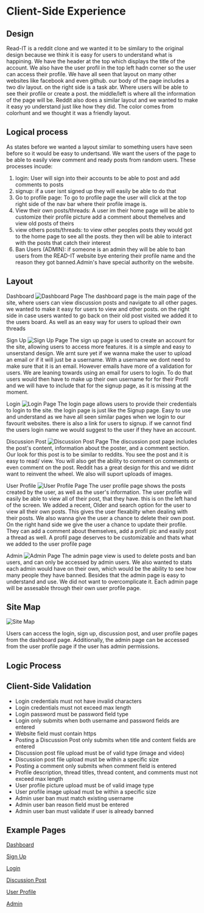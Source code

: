 
# Client-Side Experience
## Design
Read-IT is a reddit clone and we wanted it to be similary to the original design because we think it is easy for users to understand what is happining. We have the header at the top which displays the title of the account. We also have the user profil in the top left hadn corner so the user can access their profile. We have all seen that layout on many other websites like facebook and even github. our body of the page includes a two div layout. on the right side is a task abr. Where users will be able to see their profile or create a post. the middle/left is where all the information of the page will be. Reddit also does a similar layout and we wanted to make it easy yo understand just like how they did. The color comes from colorhunt and we thought it was a friendly layout. 

## Logical process 
As states before we wanted a layout similar to something users have seen before so it would be easy to undertsand. We want the users of the page to be able to easily view comment and ready posts from random users. 
These processes incude: 
1. login: User will sign into their accounts to be able to post and add comments to posts 
2. signup: if a user isnt signed up they will easily be able to do that  
3. Go to profile page: To go to profile page the user will click at the top right side of the nav bar where their profile image is. 
4. View their own posts/threads: A user im their home page will be able to customize their profile picture add a comment about themelves and view old posts of theirs 
5. view others posts/threads: to view other peoples posts they would got to the home page to see all the posts. they then will be able to interact with the posts that catch their interest
6. Ban Users (ADMIN): if someone is an admin they will be able to ban users from the READ-IT website bye entering their profile name and the reason they got banned.Admin's have special authority on the website.   

## Layout

Dashboard
![Dashboard Page](images/Dashboard%20Page.png)
The dashboard page is the main page of the site, where users can view discussion posts and navigate to all other pages. we wanted to make it easy for users to view and other posts. on the right side in case users wanted to go back on their old post visited we added it to the users board. As well as an easy way for users to upload their own threads

Sign Up
![Sign Up Page](images/Sign%20Up%20Page.png)
The sign up page is used to create an account for the site, allowing users to access more features. it is a simple and easy to unserstand design. We arnt sure yet if we wanna make the user to upload an email or if it will just be a username. With a username we dont need to make sure that it is an email. However emails have more of a validation for users. We are leaning towards using an email for users to login. To do that users would then have to make up their own username for for their Profil and we will have to include that for the signup page, as it is missing at the moment. 

Login
![Login Page](images/Login%20page.png)
The login page allows users to provide their credentials to login to the site. the login page is just like the Signup page. Easy to use and understand as we have all seen similar pages when we login to our favourit websites. there is also a link for users to signup. if we cannot find the users login name we would suggest to the user if they have an account.  

Discussion Post
![Discussion Post Page](images/Discussion%20Post%20Page.png)
The discussion post page includes the post's content, information about the poster, and a comment section. Our look for this post is to be similar to reddits. You see the post and it is easy to read/ view. You will also get the ability to comment on comments or even comment on the post. Reddit has a great design for this and we didnt want to reinvent the wheel. We also will suport uploads of images. 

User Profile
![User Profile Page](images/User%20Page.png)
The user profile page shows the posts created by the user, as well as the user's information. The user profile will easily be able to view all of their post, that they have. this is on the left hand of the screen. We added a recent, Older and search option for the user to view all their own posts. This gives the user flexabilty when dealing with their posts. We also wanna give the user a chance to delete their own post. On the right hand side we give the user a chance to update their profile. They can add a comment about themselves, add a profil pic and easily post a thread as well. A profil page deserves to be customizable and thats what we added to the user profile page

Admin
![Admin Page](images/Admin%20Page.png)
The admin page view is used to delete posts and ban users, and can only be accessed by admin users. We also wanted to stats each admin would have on their own, which would be the ability to see how many people they have banned. Besides that the admin page is easy to understand and use. We did not want to overcomplicate it. Each admin page will be assesable through their own user profile page. 

## Site Map

![Site Map](images/Sitemap.png)

Users can access the login, sign up, discussion post, and user profile pages from the dashboard page. Additionally, the admin page can be accessed from the user profile page if the user has admin permissions.

## Logic Process

## Client-Side Validation

- Login credentials must not have invalid characters
- Login credentials must not exceed max length
- Login password must be password field type
- Login only submits when both username and password fields are entered
- Website field must contain https
- Posting a Discussion Post only submits when title and content fields are entered
- Discussion post file upload must be of valid type (image and video)
- Discussion post file upload must be within a specific size
- Posting a comment only submits when comment field is entered
- Profile description, thread titles, thread content, and comments must not exceed max length
- User profile picture upload must be of valid image type
- User profile image upload must be within a specific size
- Admin user ban must match existing username
- Admin user ban reason field must be entered
- Admin user ban must validate if user is already banned

## Example Pages

[Dashboard](/Page%20Type%20Examples/index.html)

[Sign Up](/Page%20Type%20Examples/signUp.html)

[Login](/Page%20Type%20Examples/Login.html)

[Discussion Post](/Page%20Type%20Examples/post.html)

[User Profile](/Page%20Type%20Examples/profil.html)

[Admin](/Page%20Type%20Examples/Admin.html)

